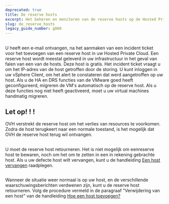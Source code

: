 ```yaml
---
deprecated: true
title: De reserve hosts
excerpt: Het beheren en monitoren van de reserve hosts op de Hosted Private Cloud?
slug: de_reserve_hosts
legacy_guide_number: g860
---
```



## 
U heeft een e-mail ontvangen, na het aanmaken van een incident ticket voor het toevoegen van een reserve host in uw Hosted Private Cloud.
Een reserve host wordt meestal geleverd in uw infrastructuur in het geval van falen van een van de hosts. Deze host is gratis. Het incident ticket vraagt u om het IP-adres van de host getroffen door de storing.
U kunt inloggen in uw vSphere Client, om het alert te constateren dat werd aangetroffen op uw host.
Als u de HA en DRS functies van de VMware goed heeft geconfigureerd, migreren de VM's automatisch op de reserve host.
Als u deze functies nog niet heeft geactiveerd, moet u uw virtual machines handmatig migreren.


## 

## Let op! ! !
OVH verstrekt de reserve host om het verlies van resources te voorkomen. Zodra de host terugkeert naar een normale toestand, is het mogelijk dat OVH de reserve host terug wil ontvangen.


## 
U moet de reserve host retourneren. Het is niet mogelijk om een ​​reserve host te bewaren, noch om het om te zetten in een in rekening gebrachte host. Als u uw defecte host wilt vervangen, kunt u de handleiding [Een host vervangen]({legacy}861) raadplegen.


## 
Wanneer de situatie weer normaal is op uw host, en de verschillende waarschuwingsberichten verdwenen zijn, kunt u de reserve host retourneren.
Volg de procedure vermeld in de paragraaf "Verwijdering van een host" van de handleiding [Hoe een host toevoegen?]({legacy}605)

